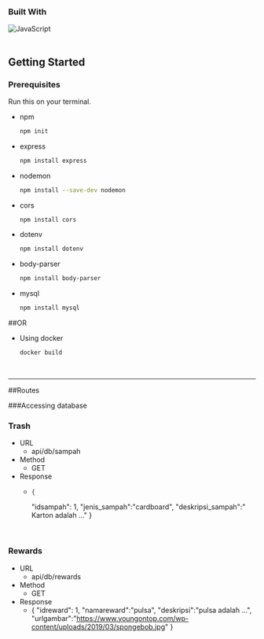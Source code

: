 ### Built With

![JavaScript](https://img.shields.io/badge/javascript-%23323330.svg?style=for-the-badge&logo=javascript&logoColor=%23F7DF1E)
<br><br>

<!-- GETTING STARTED -->
## Getting Started

### Prerequisites

Run this on your terminal.
* npm
  ```sh
  npm init
  ```
  
* express
  ```sh
  npm install express
  ```
  
* nodemon
  ```sh
  npm install --save-dev nodemon
  ```
  
* cors
  ```sh
  npm install cors
  ```
  
* dotenv
  ```sh
  npm install dotenv
  ```
  
* body-parser
  ```sh
  npm install body-parser
  ```
  
* mysql
  ```sh
  npm install mysql
  
  ```
  
##OR
* Using docker
  ```sh
  docker build
  ```
  
<br>

------------


##Routes

###Accessing database
### Trash
- URL
	- api/db/sampah
- Method
	- GET
- Response
	-     {
    	"idsampah": 1,
    	"jenis_sampah":"cardboard",
    	"deskripsi_sampah":" Karton adalah ..."
    }
<br>

### Rewards
- URL
	- api/db/rewards
- Method
	- GET
- Response
	-    {
    "idreward": 1,
    "namareward":"pulsa",
    "deskripsi":"pulsa adalah ...",
    "urlgambar":"https://www.youngontop.com/wp-content/uploads/2019/03/spongebob.jpg"
    }
